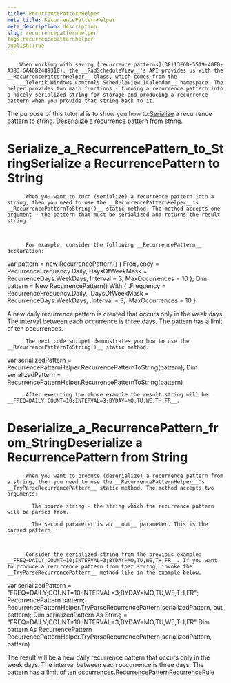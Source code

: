 ```yaml
---
title: RecurrencePatternHelper
meta_title: RecurrencePatternHelper
meta_description: description.
slug: recurrencepatternhelper
tags:recurrencepatternhelper
publish:True
---
```




        When working with saving [recurrence patterns](3F113E6D-5519-40FD-A3B3-6A46B2489318), the __RadScheduleView__'s API provides us with the __RecurrencePatternHelper__ class, which comes from the
        __Telerik.Windows.Controls.ScheduleView.ICalendar__ namespace. The helper provides two main functions - turning a recurrence pattern into a nicely serialized string for storage and producing a recurrence pattern when you provide that string back to it.
      

The purpose of this tutorial is to show you how to:[Serialize](#Serialize_a_RecurrencePattern_to_String) a recurrence pattern to string.
        [Deserialize](#Deserialize_a_RecurrencePattern_from_String) a recurrence pattern from string.
        

# Serialize_a_RecurrencePattern_to_StringSerialize a RecurrencePattern to String


          When you want to turn (serialize) a recurrence pattern into a string, then you need to use the __RecurrencePatternHelper__'s __RecurrencePatternToString()__ static method. The method accepts one argument - the pattern that must be serialized and returns the result string.
        


          For example, consider the following __RecurrencePattern__ declaration:
        
var pattern = new RecurrencePattern()
{
    Frequency = RecurrenceFrequency.Daily,
    DaysOfWeekMask = RecurrenceDays.WeekDays,
    Interval = 3,
    MaxOccurrences = 10
};
Dim pattern = New RecurrencePattern() With {
    .Frequency = RecurrenceFrequency.Daily,
    .DaysOfWeekMask = RecurrenceDays.WeekDays,
    .Interval = 3,
    .MaxOccurrences = 10
}

A new daily recurrence pattern is created that occurs only in the week days. The interval between each occurrence is three days. The pattern has a limit of ten occurrences.


          The next code snippet demonstrates you how to use the __RecurrencePatternToString()__ static method.
        
var serializedPattern = RecurrencePatternHelper.RecurrencePatternToString(pattern);
Dim serializedPattern = RecurrencePatternHelper.RecurrencePatternToString(pattern)


          After executing the above example the result string will be: __FREQ=DAILY;COUNT=10;INTERVAL=3;BYDAY=MO,TU,WE,TH,FR__.
        

# Deserialize_a_RecurrencePattern_from_StringDeserialize a RecurrencePattern from String


          When you want to produce (deserialize) a recurrence pattern from a string, then you need to use the __RecurrencePatternHelper__'s __TryParseRecurrencePattern__ static method. The method accepts two arguments:
        
            The source string - the string which the recurrence pattern will be parsed from.
          
            The second parameter is an __out__ parameter. This is the parsed pattern.
          


          Consider the serialized string from the previous example: __FREQ=DAILY;COUNT=10;INTERVAL=3;BYDAY=MO,TU,WE,TH,FR__. If you want to produce a recurrence pattern from that string, invoke the __TryParseRecurrencePattern__ method like in the example below.
        
var serializedPattern = "FREQ=DAILY;COUNT=10;INTERVAL=3;BYDAY=MO,TU,WE,TH,FR";
RecurrencePattern pattern;
RecurrencePatternHelper.TryParseRecurrencePattern(serializedPattern, out pattern);
Dim serializedPattern As String = "FREQ=DAILY;COUNT=10;INTERVAL=3;BYDAY=MO,TU,WE,TH,FR"
Dim pattern As RecurrencePattern
RecurrencePatternHelper.TryParseRecurrencePattern(serializedPattern, pattern)

The result will be a new daily recurrence pattern that occurs only in the week days. The interval between each occurrence is three days. The pattern has a limit of ten occurrences.[RecurrencePattern](http://radscheduleview-features-recurrences-recurrencepattern.md)[RecurrenceRule](http://radscheduleview-features-recurrences-recurrencerule.md)
